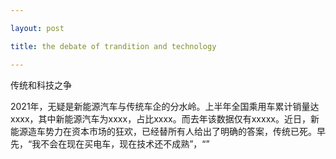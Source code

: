 ```yaml
---

layout: post 

title: the debate of trandition and technology

---
```


传统和科技之争

2021年，无疑是新能源汽车与传统车企的分水岭。上半年全国乘用车累计销量达xxxx，其中新能源汽车为xxxx，占比xxxx。而去年该数据仅有xxxxx。近日，新能源造车势力在资本市场的狂欢，已经替所有人给出了明确的答案，传统已死。早先，“我不会在现在买电车，现在技术还不成熟”，“”

